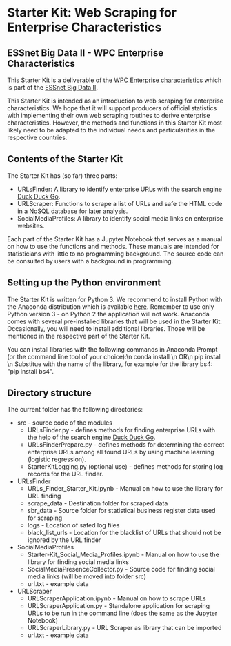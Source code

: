# Starter Kit: Web Scraping for Enterprise Characteristics
## ESSnet Big Data II - WPC Enterprise Characteristics

This Starter Kit is a deliverable of the [WPC Enterprise characteristics](https://webgate.ec.europa.eu/fpfis/mwikis/essnetbigdata/index.php/WPC_Enterprise_characteristics "Workpackage C (WPC) focuses on web scraping for enterprise characteristics") which is part of the [ESSnet Big Data II](https://webgate.ec.europa.eu/fpfis/mwikis/essnetbigdata/index.php/ESSnet_Big_Data "ESSnet Big Data II is a project within the European statistical system (ESS) with 28 participating statistical authorities.").

This Starter Kit is intended as an introduction to web scraping for enterprise characteristics. We hope that it will support producers of official statistics with implementing their own web scraping routines to derive enterprise characteristics. However, the methods and functions in this Starter Kit most likely need to be adapted to the individual needs and particularities in the respective countries.

## Contents of the Starter Kit

The Starter Kit has (so far) three parts:
- URLsFinder: A library to identify enterprise URLs with the search engine [Duck Duck Go](https://duckduckgo.com "The best search engine for privacy").
- URLScraper: Functions to scrape a list of URLs and safe the HTML code in a NoSQL database for later analysis.
- SocialMediaProfiles: A library to identify social media links on enterprise websites.

Each part of the Starter Kit has a Jupyter Notebook that serves as a manual on how to use the functions and methods. These manuals are intended for statisticians with little to no programming background. The source code can be consulted by users with a background in programming.

## Setting up the Python environment

The Starter Kit is written for Python 3. We recommend to install Python with the Anaconda distribution which is available [here](http://www.anaconda.com). Remember to use only Python version 3 - on Python 2 the application will not work.
Anaconda comes with several pre-installed libraries that will be used in the Starter Kit. Occasionally, you will need to install additional libraries. Those will be mentioned in the respective part of the Starter Kit.

You can install libraries with the following commands in Anaconda Prompt (or the command line tool of your choice):\n
conda install <library name>\n
OR\n
pip install <library name>\n
Substitue <libary name> with the name of the library, for example for the library bs4: "pip install bs4".


## Directory structure
The current folder has the following directories:
  - src \- source code of the modules
    - URLsFinder.py \- defines methods for finding enterprise URLs with the help of the search engine [Duck Duck Go](https://duckduckgo.com "The best search engine for privacy").
    - URLsFinderPrepare.py \- defines methods for determining the correct enterprise URLs among all found URLs by using machine learning (logistic regression).
    - StarterKitLogging.py (optional use) \- defines methods for storing log records for the URL finder.
  - URLsFinder
    - URLs_Finder_Starter_Kit.ipynb \- Manual on how to use the library for URL finding
    - scrape_data \- Destination folder for scraped data
    - sbr_data \- Source folder for statistical business register data used for scraping
    - logs \- Location of safed log files
    - black_list_urls \- Location for the blacklist of URLs that should not be ignored by the URL finder
  - SocialMediaProfiles
    - Starter-Kit_Social_Media_Profiles.ipynb \- Manual on how to use the library for finding social media links
    - SocialMediaPresenceCollector.py \- Source code for finding social media links (will be moved into folder src)
    - url.txt \- example data
  - URLScraper
    - URLScraperApplication.ipynb \- Manual on how to scrape URLs
    - URLScraperApplication.py \- Standalone application for scraping URLs to be run in the command line (does the same as the Jupyter Notebook)
    - URLScraperLibrary.py \- URL Scraper as library that can be imported
    - url.txt \- example data
